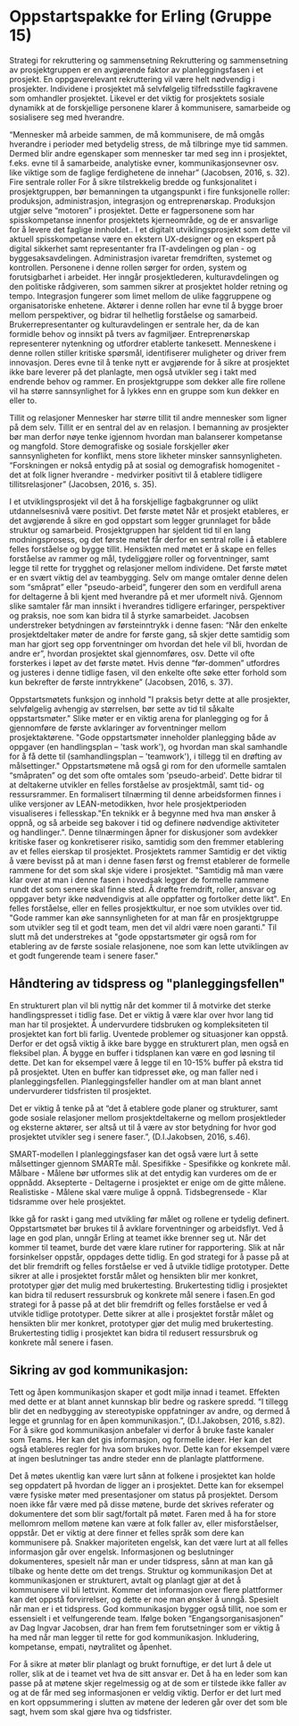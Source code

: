 # Oppstartspakke for Erling (Gruppe 15)

Strategi for rekruttering og sammensetning
Rekruttering og sammensetning av prosjektgruppen er en avgjørende faktor av planleggingsfasen i et prosjekt. En oppgaverelevant rekruttering vil være helt nødvendig i prosjekter. Individene i prosjektet må selvfølgelig tilfredsstille fagkravene som omhandler prosjektet. Likevel er det viktig for prosjektets sosiale dynamikk at de forskjellige personene klarer å kommunisere, samarbeide og sosialisere seg med hverandre. 


“Mennesker må arbeide sammen, de må kommunisere, de må omgås hverandre i perioder med betydelig stress, de må tilbringe mye tid sammen. Dermed blir andre egenskaper som mennesker tar med seg inn i prosjektet, f.eks. evne til å samarbeide, analytiske evner, kommunikasjonsevner osv. like viktige som de faglige ferdighetene de innehar” (Jacobsen, 2016, s. 32). 
Fire sentrale roller
For å sikre tilstrekkelig bredde og funksjonalitet i prosjektgruppen, bør bemanningen ta utgangspunkt i fire funksjonelle roller: produksjon, administrasjon, integrasjon og entreprenørskap.
Produksjon utgjør selve “motoren” i prosjektet. Dette er fagpersonene som har spisskompetanse innenfor prosjektets kjerneområde, og de er ansvarlige for å levere det faglige innholdet.. I et digitalt utviklingsprosjekt som dette vil aktuell spisskompetanse være en ekstern UX-designer og en ekspert på digital sikkerhet samt representanter fra IT-avdelingen og plan - og byggesaksavdelingen.
Administrasjon ivaretar fremdriften, systemet og kontrollen. Personene i denne rollen sørger for orden, system og forutsigbarhet i arbeidet. Her inngår prosjektlederen, kulturavdelingen og den politiske rådgiveren, som sammen sikrer at prosjektet holder retning og tempo.
Integrasjon fungerer som limet mellom de ulike faggruppene og organisatoriske enhetene. Aktører i denne rollen har evne til å bygge broer mellom perspektiver, og bidrar til helhetlig forståelse og samarbeid. Brukerrepresentanter og kulturavdelingen er sentrale her, da de kan formidle behov og innsikt på tvers av fagmiljøer.
Entreprenørskap representerer nytenkning og utfordrer etablerte tankesett. Menneskene i denne rollen stiller kritiske spørsmål, identifiserer muligheter og driver frem innovasjon. Deres evne til å tenke nytt er avgjørende for å sikre at prosjektet ikke bare leverer på det planlagte, men også utvikler seg i takt med endrende behov og rammer. 
En prosjektgruppe som dekker alle fire rollene vil ha større sannsynlighet for å lykkes enn en gruppe som kun dekker en eller to.

Tillit og relasjoner
Mennesker har større tillit til andre mennesker som ligner på dem selv. Tillit er en sentral del av en relasjon. I bemanning av prosjekter bør man derfor nøye tenke igjennom hvordan man balanserer kompetanse og mangfold. Store demografiske og sosiale forskjeller øker sannsynligheten for konflikt, mens store likheter minsker sannsynligheten. “Forskningen er nokså entydig på at sosial og demografisk homogenitet - det at folk ligner hverandre - medvirker positivt til å etablere tidligere tillitsrelasjoner” (Jacobsen, 2016, s. 35).


I et utviklingsprosjekt vil det å ha forskjellige fagbakgrunner og ulikt utdannelsesnivå være positivt.
Det første møtet
Når et prosjekt etableres, er det avgjørende å sikre en god oppstart som legger grunnlaget for både struktur og samarbeid. Prosjektgruppen har sjeldent tid til en lang modningsprosess, og det første møtet får derfor en sentral rolle i å etablere felles forståelse og bygge tillit. Hensikten med møtet er å skape en felles forståelse av rammer og mål, tydeliggjøre roller og forventninger, samt legge til rette for trygghet og relasjoner mellom individene. Det første møtet er en svært viktig del av teambygging.
Selv om mange omtaler denne delen som “småprat” eller "pseudo-arbeid”, fungerer den som en verdifull arena for deltagerne å bli kjent med hverandre på et mer uformelt nivå. Gjennom slike samtaler får man innsikt i hverandres tidligere erfaringer, perspektiver og praksis, noe som kan bidra til å styrke samarbeidet. 
Jacobsen understreker betydningen av førsteinntrykk i denne fasen:
“Når den enkelte prosjektdeltaker møter de andre for første gang, så skjer dette samtidig som man har gjort seg opp forventninger om hvordan det hele vil bli, hvordan de andre er”, hvordan prosjektet skal gjennomføres, osv. Dette vil ofte forsterkes i løpet av det første møtet. Hvis denne “før-dommen” utfordres og justeres i denne tidlige fasen, vil den enkelte ofte søke etter forhold som kun bekrefter de første inntrykkene” (Jacobsen, 2016, s. 37).

Oppstartsmøtets funksjon og innhold 
"I praksis betyr dette at alle prosjekter, selvfølgelig avhengig av størrelsen, bør sette av tid til såkalte oppstartsmøter." Slike møter er en viktig arena for planlegging og for å gjennomføre de første avklaringer av forventninger mellom prosjektaktørene. "Gode oppstartsmøter inneholder planlegging både av oppgaver (en handlingsplan – 'task work'), og hvordan man skal samhandle for å få dette til (samhandlingsplan – 'teamwork'), i tillegg til en drøfting av målsettinger."
Oppstartsmøtene må også gi rom for den uformelle samtalen “småpraten” og det som ofte omtales som 'pseudo-arbeid'. Dette bidrar til at deltakerne utvikler en felles forståelse av prosjektmål, samt tid- og ressursrammer. En formalisert tilnærming til denne arbeidsformen finnes i ulike versjoner av LEAN-metodikken, hvor hele prosjektperioden visualiseres i fellesskap."En teknikk er å begynne med hva man ønsker å oppnå, og så arbeide seg bakover i tid og definere nødvendige aktiviteter og handlinger.". Denne tilnærmingen åpner for diskusjoner som avdekker kritiske faser og konkretiserer risiko, samtidig som den fremmer etablering av et felles eierskap til prosjektet.
Prosjektets rammer
Samtidig er det viktig å være bevisst på at man i denne fasen først og fremst etablerer de formelle rammene for det som skal skje videre i prosjektet. "Samtidig må man være klar over at man i denne fasen i hovedsak legger de formelle rammene rundt det som senere skal finne sted. Å drøfte fremdrift, roller, ansvar og oppgaver betyr ikke nødvendigvis at alle oppfatter og fortolker dette likt". En felles forståelse, eller en felles prosjektkultur, er noe som utvikles over tid. "Gode rammer kan øke sannsynligheten for at man får en prosjektgruppe som utvikler seg til et godt team, men det vil aldri være noen garanti."
Til slutt må det understrekes at "gode oppstartsmøter gir også rom for etablering av de første sosiale relasjonene, noe som kan lette utviklingen av et godt fungerende team i senere faser."





## Håndtering av tidspress og "planleggingsfellen"
En strukturert plan vil bli nyttig når det kommer til å motvirke det sterke handlingspresset i tidlig fase. Det er viktig å være klar over hvor lang tid man har til prosjektet. Å undervurdere tidsbruken og kompleksiteten til prosjektet kan fort bli farlig. Uventede problemer og situasjoner kan oppstå. Derfor er det også viktig å ikke bare bygge en strukturert plan, men også en fleksibel plan. Å bygge en buffer i tidsplanen kan være en god løsning til dette. Det kan for eksempel være å legge til en 10-15% buffer på ekstra tid på prosjektet. Uten en buffer kan tidpresset øke, og man faller ned i planleggingsfellen. Planleggingsfeller handler om at man blant annet undervurderer tidsfristen til prosjektet. 


Det er viktig å tenke på at “det å etablere gode planer og strukturer, samt gode sosiale relasjoner mellom prosjektdeltakerne og mellom prosjektleder og eksterne aktører, ser altså ut til å være av stor betydning for hvor god prosjektet utvikler seg i senere faser.”, (D.I.Jakobsen, 2016, s.46). 

SMART-modellen
I planleggingsfaser kan det også være lurt å sette målsettinger gjennom SMARTe mål. Spesifikke - Spesifikke og konkrete mål. Målbare - Målene bør utformes slik at det entydig kan vurderes om de er oppnådd. Aksepterte - Deltagerne i prosjektet er enige om de gitte målene. Realistiske - Målene skal være mulige å oppnå. Tidsbegrensede - Klar tidsramme over hele prosjektet.

Ikke gå for raskt i gang med utvikling før målet og rollene er tydelig definert. Oppstartsmøtet bør brukes til å avklare forventninger og arbeidsflyt. Ved å lage en god plan, unngår Erling at teamet ikke brenner seg ut. Når det kommer til teamet, burde det være klare rutiner for rapportering. Slik at når forsinkelser oppstår, oppdages dette tidlig. En god strategi for å passe på at det blir fremdrift og felles forståelse er ved å utvikle tidlige prototyper. Dette sikrer at alle i prosjektet forstår målet og hensikten blir mer konkret, prototyper gjør det mulig med brukertesting. Brukertesting tidlig i prosjektet kan bidra til redusert ressursbruk og konkrete mål senere i fasen.En god strategi for å passe på at det blir fremdrift og felles forståelse er ved å utvikle tidlige prototyper. Dette sikrer at alle i prosjektet forstår målet og hensikten blir mer konkret, prototyper gjør det mulig med brukertesting. Brukertesting tidlig i prosjektet kan bidra til redusert ressursbruk og konkrete mål senere i fasen.





## Sikring av god kommunikasjon:
Tett og åpen kommunikasjon skaper et godt miljø innad i teamet. Effekten med dette er at blant annet kunnskap blir bedre og raskere spredd. “I tillegg blir det en nedbygging av stereotypiske oppfatninger av andre, og dermed å legge et grunnlag for en åpen kommunikasjon.”, (D.I.Jakobsen, 2016, s.82). For å sikre god kommunikasjon anbefaler vi derfor å bruke faste kanaler som Teams. Her kan det gis informasjon, og formelle ideer. Her kan det også etableres regler for hva som brukes hvor. Dette kan for eksempel være at ingen beslutninger tas andre steder enn de planlagte plattformene.

Det å møtes ukentlig kan være lurt sånn at folkene i prosjektet kan holde seg oppdatert på hvordan de ligger an i prosjektet. Dette kan for eksempel være fysiske møter med presentasjoner om status på prosjektet. Dersom noen ikke får være med på disse møtene, burde det skrives referater og dokumentere det som blir sagt/fortalt på møtet. Faren med å ha for store mellomrom mellom møtene kan være at folk faller av, eller misforståelser, oppstår. Det er viktig at dere finner et felles språk som dere kan kommunisere på. Snakker majoriteten engelsk, kan det være lurt at all felles informasjon går over engelsk. Informasjonen og beslutninger dokumenteres, spesielt når man er under tidspress, sånn at man kan gå tilbake og hente dette om det trengs.
Struktur og kommunikasjon
Det at kommunikasjonen er strukturert, avtalt og planlagt gjør at det å kommunisere vil bli lettvint. Kommer det informasjon over flere plattformer kan det oppstå forvirrelser, og dette er noe man ønsker å unngå. Spesielt når man er i et tidspress. God kommunikasjon bygger også tillit, noe som er essensielt i et velfungerende team. Ifølge boken “Engangsorganisasjonen” av Dag Ingvar Jacobsen, drar han frem fem forutsetninger som er viktig å ha med når man legger til rette for god kommunikasjon. Inkludering, kompetanse, empati, nøytralitet og åpenhet.


For å sikre at møter blir planlagt og brukt fornuftige, er det lurt å dele ut roller, slik at de i teamet vet hva de sitt ansvar er. Det å ha en leder som kan passe på at møtene skjer regelmessig og at de som er tilstede ikke faller av og at de får med seg informasjonen er veldig viktig. Derfor er det lurt med en kort oppsummering i slutten av møtene der lederen går over det som ble sagt, hvem som skal gjøre hva og tidsfrister.